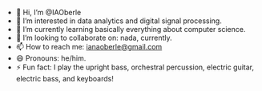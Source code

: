 - 👋 Hi, I’m @IAOberle
- 👀 I’m interested in data analytics and digital signal processing.
- 🌱 I’m currently learning basically everything about computer science.
- 💞️ I’m looking to collaborate on: nada, currently.
- 📫 How to reach me: ianaoberle@gmail.com
- 😄 Pronouns: he/him.
- ⚡ Fun fact: I play the upright bass, orchestral percussion, electric guitar, electric bass, and keyboards!

<!---
IAOberle/IAOberle is a ✨ special ✨ repository because its `README.md` (this file) appears on your GitHub profile.
You can click the Preview link to take a look at your changes.
--->
